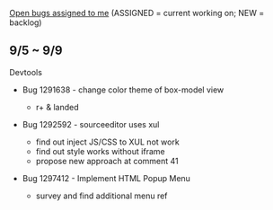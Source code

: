 [Open bugs assigned to me](https://bugzilla.mozilla.org/buglist.cgi?quicksearch=assignee%3Agasolin%40mozilla.com) (ASSIGNED = current working on; NEW = backlog)

## 9/5 ~ 9/9

Devtools

- Bug 1291638 - change color theme of box-model view
  - r+ & landed

- Bug 1292592 - sourceeditor uses xul
  - find out inject JS/CSS to XUL not work
  - find out style works without iframe
  - propose new approach at comment 41

- Bug 1297412 - Implement HTML Popup Menu
  - survey and find additional menu ref
